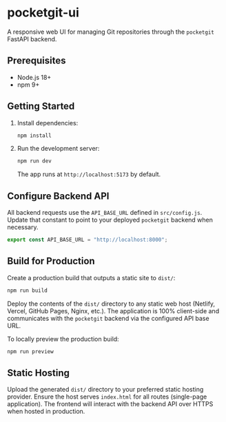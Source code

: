# pocketgit-ui

A responsive web UI for managing Git repositories through the `pocketgit` FastAPI backend.

## Prerequisites

- Node.js 18+
- npm 9+

## Getting Started

1. Install dependencies:

   ```bash
   npm install
   ```

2. Run the development server:

   ```bash
   npm run dev
   ```

   The app runs at `http://localhost:5173` by default.

## Configure Backend API

All backend requests use the `API_BASE_URL` defined in `src/config.js`. Update that constant to point to your deployed `pocketgit` backend when necessary.

```js
export const API_BASE_URL = "http://localhost:8000";
```

## Build for Production

Create a production build that outputs a static site to `dist/`:

```bash
npm run build
```

Deploy the contents of the `dist/` directory to any static web host (Netlify, Vercel, GitHub Pages, Nginx, etc.). The application is 100% client-side and communicates with the `pocketgit` backend via the configured API base URL.

To locally preview the production build:

```bash
npm run preview
```

## Static Hosting

Upload the generated `dist/` directory to your preferred static hosting provider. Ensure the host serves `index.html` for all routes (single-page application). The frontend will interact with the backend API over HTTPS when hosted in production.
